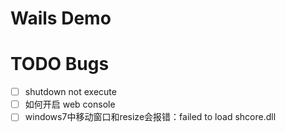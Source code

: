 # Wails Demo

# TODO Bugs
- [ ] shutdown not execute
- [ ] 如何开启 web console
- [ ] windows7中移动窗口和resize会报错：failed to load shcore.dll